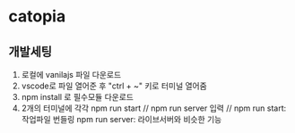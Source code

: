 # catopia

## 개발세팅
1. 로컬에 vanilajs 파일 다운로드
2. vscode로 파일 열어준 후 "ctrl + ~" 키로 터미널 열어줌
3. npm install 로 필수모듈 다운로드
4. 2개의 터미널에 각각 npm run start // npm run server 입력
//
npm run start: 작업파일 번들링
npm run server: 라이브서버와 비슷한 기능

